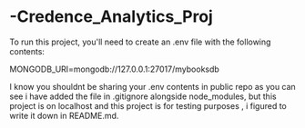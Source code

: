 # -Credence_Analytics_Proj

To run this project, you'll need to create an .env file with the following contents:

MONGODB_URI=mongodb://127.0.0.1:27017/mybooksdb

I know you shouldnt be sharing your .env contents in public repo as you can see i have added the file in .gitignore alongside node_modules, but this project is on localhost and this project is for testing purposes , i figured to write it down in README.md.



